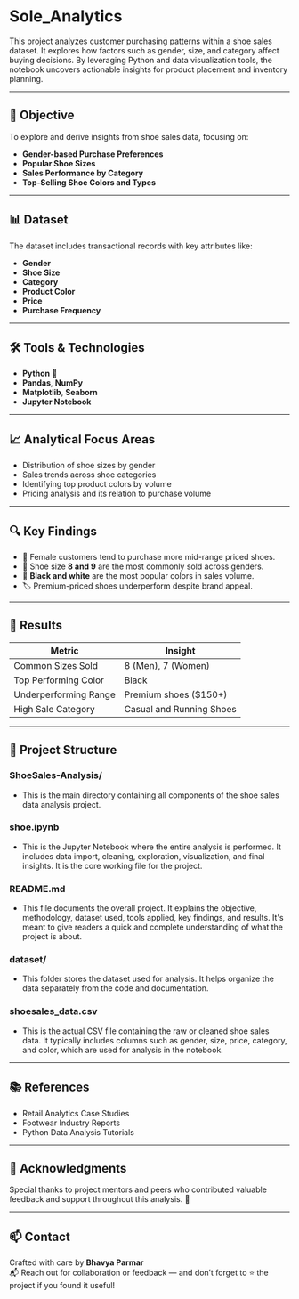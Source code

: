 # Sole_Analytics 

This project analyzes customer purchasing patterns within a shoe sales dataset. It explores how factors such as gender, size, and category affect buying decisions. By leveraging Python and data visualization tools, the notebook uncovers actionable insights for product placement and inventory planning.

---

## 🧠 Objective

To explore and derive insights from shoe sales data, focusing on:

- **Gender-based Purchase Preferences**
- **Popular Shoe Sizes**
- **Sales Performance by Category**
- **Top-Selling Shoe Colors and Types**

---

## 📊 Dataset

The dataset includes transactional records with key attributes like:

- **Gender**
- **Shoe Size**
- **Category**
- **Product Color**
- **Price**
- **Purchase Frequency**

---

## 🛠️ Tools & Technologies

- **Python** 🐍  
- **Pandas**, **NumPy**  
- **Matplotlib**, **Seaborn**  
- **Jupyter Notebook**

---

## 📈 Analytical Focus Areas

- Distribution of shoe sizes by gender
- Sales trends across shoe categories
- Identifying top product colors by volume
- Pricing analysis and its relation to purchase volume

---

## 🔍 Key Findings

- 👠 Female customers tend to purchase more mid-range priced shoes.
- 👞 Shoe size **8 and 9** are the most commonly sold across genders.
- 🎨 **Black and white** are the most popular colors in sales volume.
- 🏷️ Premium-priced shoes underperform despite brand appeal.

---

## 📌 Results

| Metric                 | Insight                                 |
|------------------------|------------------------------------------|
| Common Sizes Sold      | 8 (Men), 7 (Women)                       |
| Top Performing Color   | Black                                    |
| Underperforming Range  | Premium shoes ($150+)                    |
| High Sale Category     | Casual and Running Shoes                 |

---

## 📁 Project Structure

### ShoeSales-Analysis/
- This is the main directory containing all components of the shoe sales data analysis project.

### shoe.ipynb
- This is the Jupyter Notebook where the entire analysis is performed. It includes data import, cleaning, exploration, visualization, and final insights. It is the core working file for the project.

### README.md
- This file documents the overall project. It explains the objective, methodology, dataset used, tools applied, key findings, and results. It's meant to give readers a quick and complete understanding of what the project is about.

### dataset/
- This folder stores the dataset used for analysis. It helps organize the data separately from the code and documentation.

### shoesales_data.csv
- This is the actual CSV file containing the raw or cleaned shoe sales data. It typically includes columns such as gender, size, price, category, and color, which are used for analysis in the notebook.

---

## 📚 References

- Retail Analytics Case Studies
- Footwear Industry Reports
- Python Data Analysis Tutorials

---

## 🌟 Acknowledgments

Special thanks to project mentors and peers who contributed valuable feedback and support throughout this analysis. 🙌

---

## 📫 Contact

Crafted with care by **Bhavya Parmar**  
📬 Reach out for collaboration or feedback — and don’t forget to ⭐ the project if you found it useful!

